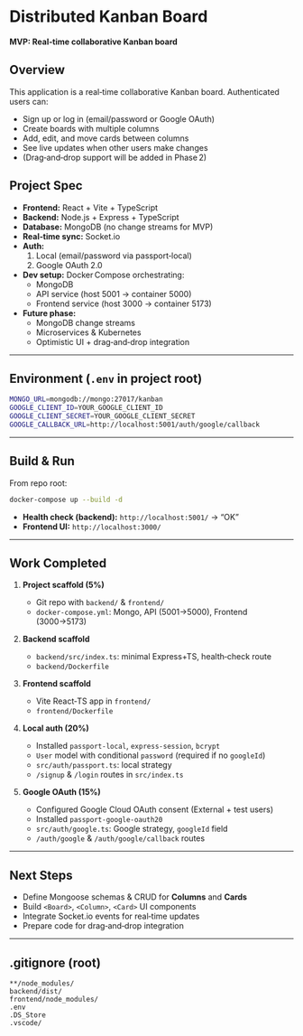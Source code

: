# Distributed Kanban Board

**MVP: Real‑time collaborative Kanban board**

## Overview
This application is a real‑time collaborative Kanban board. Authenticated users can:
- Sign up or log in (email/password or Google OAuth)  
- Create boards with multiple columns  
- Add, edit, and move cards between columns  
- See live updates when other users make changes  
- (Drag‑and‑drop support will be added in Phase 2)

## Project Spec
- **Frontend:** React + Vite + TypeScript  
- **Backend:** Node.js + Express + TypeScript  
- **Database:** MongoDB (no change streams for MVP)  
- **Real‑time sync:** Socket.io  
- **Auth:**  
  1. Local (email/password via passport‑local)  
  2. Google OAuth 2.0  
- **Dev setup:** Docker Compose orchestrating:
  - MongoDB  
  - API service (host 5001 → container 5000)  
  - Frontend service (host 3000 → container 5173)  
- **Future phase:**  
  - MongoDB change streams  
  - Microservices & Kubernetes  
  - Optimistic UI + drag‑and‑drop integration

---

## Environment (`.env` in project root)
~~~bash
MONGO_URL=mongodb://mongo:27017/kanban
GOOGLE_CLIENT_ID=YOUR_GOOGLE_CLIENT_ID
GOOGLE_CLIENT_SECRET=YOUR_GOOGLE_CLIENT_SECRET
GOOGLE_CALLBACK_URL=http://localhost:5001/auth/google/callback
~~~

---

## Build & Run
From repo root:
~~~bash
docker-compose up --build -d
~~~

- **Health check (backend):** `http://localhost:5001/` → “OK”  
- **Frontend UI:** `http://localhost:3000/`

---

## Work Completed

1. **Project scaffold (5%)**  
   - Git repo with `backend/` & `frontend/`  
   - `docker-compose.yml`: Mongo, API (5001→5000), Frontend (3000→5173)

2. **Backend scaffold**  
   - `backend/src/index.ts`: minimal Express+TS, health‑check route  
   - `backend/Dockerfile`  

3. **Frontend scaffold**  
   - Vite React‑TS app in `frontend/`  
   - `frontend/Dockerfile`  

4. **Local auth (20%)**  
   - Installed `passport-local`, `express-session`, `bcrypt`  
   - `User` model with conditional `password` (required if no `googleId`)  
   - `src/auth/passport.ts`: local strategy  
   - `/signup` & `/login` routes in `src/index.ts`  

5. **Google OAuth (15%)**  
   - Configured Google Cloud OAuth consent (External + test users)  
   - Installed `passport-google-oauth20`  
   - `src/auth/google.ts`: Google strategy, `googleId` field  
   - `/auth/google` & `/auth/google/callback` routes  

---

## Next Steps
- Define Mongoose schemas & CRUD for **Columns** and **Cards**  
- Build `<Board>`, `<Column>`, `<Card>` UI components  
- Integrate Socket.io events for real‑time updates  
- Prepare code for drag‑and‑drop integration  

---

## .gitignore (root)
~~~gitignore
**/node_modules/
backend/dist/
frontend/node_modules/
.env
.DS_Store
.vscode/
~~~
